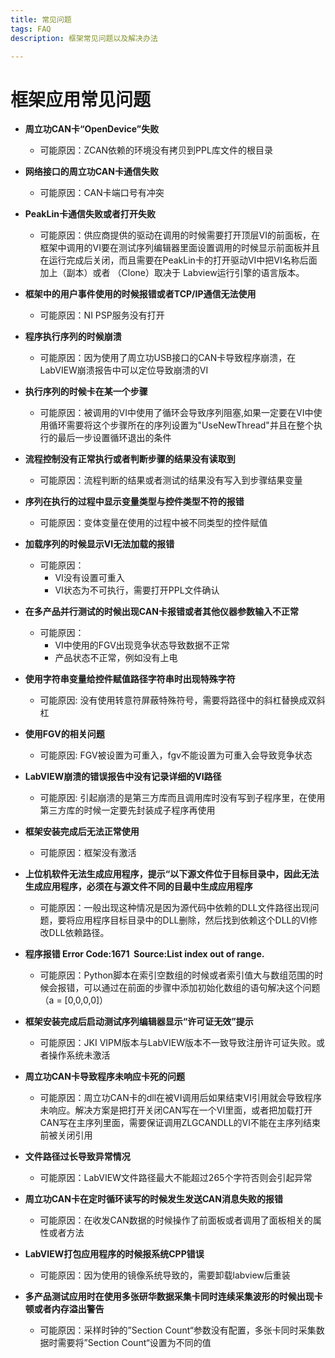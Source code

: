```yaml
---
title: 常见问题
tags: FAQ
description: 框架常见问题以及解决办法

---
```


# 框架应用常见问题

- **周立功CAN卡“OpenDevice”失败**
  
  + 可能原因：ZCAN依赖的环境没有拷贝到PPL库文件的根目录

- **网络接口的周立功CAN卡通信失败**
  
  + 可能原因：CAN卡端口号有冲突

- **PeakLin卡通信失败或者打开失败**
  
  + 可能原因：供应商提供的驱动在调用的时候需要打开顶层VI的前面板，在框架中调用的VI要在测试序列编辑器里面设置调用的时候显示前面板并且在运行完成后关闭，而且需要在PeakLin卡的打开驱动VI中把VI名称后面加上（副本）或者 （Clone）取决于   Labview运行引擎的语言版本。

- **框架中的用户事件使用的时候报错或者TCP/IP通信无法使用**
  
  + 可能原因：NI PSP服务没有打开

- **程序执行序列的时候崩溃**
  
  + 可能原因：因为使用了周立功USB接口的CAN卡导致程序崩溃，在LabVIEW崩溃报告中可以定位导致崩溃的VI

- **执行序列的时候卡在某一个步骤**
  
  + 可能原因：被调用的VI中使用了循环会导致序列阻塞,如果一定要在VI中使用循环需要将这个步骤所在的序列设置为"UseNewThread"并且在整个执行的最后一步设置循环退出的条件

- **流程控制没有正常执行或者判断步骤的结果没有读取到**
  
  + 可能原因：流程判断的结果或者测试的结果没有写入到步骤结果变量

- **序列在执行的过程中显示变量类型与控件类型不符的报错**
  
  + 可能原因：变体变量在使用的过程中被不同类型的控件赋值

- **加载序列的时候显示VI无法加载的报错**
  
  + 可能原因：
    - VI没有设置可重入
    - VI状态为不可执行，需要打开PPL文件确认

- **在多产品并行测试的时候出现CAN卡报错或者其他仪器参数输入不正常**
  
  + 可能原因：
    - VI中使用的FGV出现竞争状态导致数据不正常
    - 产品状态不正常，例如没有上电

- **使用字符串变量给控件赋值路径字符串时出现特殊字符**
  
  + 可能原因: 没有使用转意符屏蔽特殊符号，需要将路径中的斜杠替换成双斜杠

- **使用FGV的相关问题**
  
  + 可能原因: FGV被设置为可重入，fgv不能设置为可重入会导致竞争状态

- **LabVIEW崩溃的错误报告中没有记录详细的VI路径**
  
  + 可能原因: 引起崩溃的是第三方库而且调用库时没有写到子程序里，在使用第三方库的时候一定要先封装成子程序再使用

- **框架安装完成后无法正常使用**
  
  + 可能原因：框架没有激活

- **上位机软件无法生成应用程序，提示“以下源文件位于目标目录中，因此无法生成应用程序，必须在与源文件不同的目最中生成应用程序**
  
  + 可能原因：一般出现这种情况是因为源代码中依赖的DLL文件路径出现问题，要将应用程序目标目录中的DLL删除，然后找到依赖这个DLL的VI修改DLL依赖路径。

- **程序报错 Error Code:1671  Source:List index out of range.**
  
  + 可能原因：Python脚本在索引空数组的时候或者索引值大与数组范围的时候会报错，可以通过在前面的步骤中添加初始化数组的语句解决这个问题（a = \[0,0,0,0\]）

- **框架安装完成后启动测试序列编辑器显示“许可证无效”提示**
  
  + 可能原因：JKI VIPM版本与LabVIEW版本不一致导致注册许可证失败。或者操作系统未激活

- **周立功CAN卡导致程序未响应卡死的问题**
  
  + 可能原因：周立功CAN卡的dll在被VI调用后如果结束VI引用就会导致程序未响应。解决方案是把打开关闭CAN写在一个VI里面，或者把加载打开CAN写在主序列里面，需要保证调用ZLGCANDLL的VI不能在主序列结束前被关闭引用

- **文件路径过长导致异常情况**
  
  + 可能原因：LabVIEW文件路径最大不能超过265个字符否则会引起异常

- **周立功CAN卡在定时循环读写的时候发生发送CAN消息失败的报错**
  
  + 可能原因：在收发CAN数据的时候操作了前面板或者调用了面板相关的属性或者方法

- **LabVIEW打包应用程序的时候报系统CPP错误**
  
  + 可能原因：因为使用的镜像系统导致的，需要卸载labview后重装

- **多产品测试应用时在使用多张研华数据采集卡同时连续采集波形的时候出现卡顿或者内存溢出警告**
  
  + 可能原因：采样时钟的”Section Count“参数没有配置，多张卡同时采集数据时需要将”Section Count“设置为不同的值
